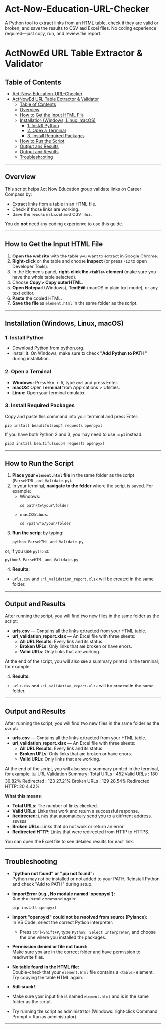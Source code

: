 # Act-Now-Education-URL-Checker
A Python tool to extract links from an HTML table, check if they are valid or broken, and save the results to CSV and Excel files. No coding experience required—just copy, run, and review the report.



# ActNowEd URL Table Extractor & Validator
## Table of Contents

- [Act-Now-Education-URL-Checker](#act-now-education-url-checker)
- [ActNowEd URL Table Extractor \& Validator](#actnowed-url-table-extractor--validator)
  - [Table of Contents](#table-of-contents)
  - [Overview](#overview)
  - [How to Get the Input HTML File](#how-to-get-the-input-html-file)
  - [Installation (Windows, Linux, macOS)](#installation-windows-linux-macos)
    - [1. Install Python](#1-install-python)
    - [2. Open a Terminal](#2-open-a-terminal)
    - [3. Install Required Packages](#3-install-required-packages)
  - [How to Run the Script](#how-to-run-the-script)
  - [Output and Results](#output-and-results)
  - [Output and Results](#output-and-results-1)
  - [Troubleshooting](#troubleshooting)

---

## Overview

This script helps Act Now Education group validate links on Career Compass by:
- Extract links from a table in an HTML file.
- Check if those links are working.
- Save the results in Excel and CSV files.

You do **not** need any coding experience to use this guide.

---

## How to Get the Input HTML File

1. **Open the website** with the table you want to extract in Google Chrome.
2. **Right-click** on the table and choose **Inspect** (or press `F12` to open Developer Tools).
3. In the Elements panel, **right-click the `<table>` element** (make sure you have the whole table selected).
4. Choose **Copy > Copy outerHTML**.
5. **Open Notepad** (Windows), **TextEdit** (macOS in plain text mode), or any text editor.
6. **Paste** the copied HTML.
7. **Save the file** as `element.html` in the same folder as the script.

---

## Installation (Windows, Linux, macOS)

### 1. Install Python

- Download Python from [python.org](https://www.python.org/downloads/).
- Install it. On Windows, make sure to check **"Add Python to PATH"** during installation.

### 2. Open a Terminal

- **Windows:** Press `Win + R`, type `cmd`, and press Enter.
- **macOS:** Open **Terminal** from Applications > Utilities.
- **Linux:** Open your terminal emulator.

### 3. Install Required Packages

Copy and paste this command into your terminal and press Enter:
````
pip install beautifulsoup4 requests openpyxl
````
If you have both Python 2 and 3, you may need to use `pip3` instead:
````
pip3 install beautifulsoup4 requests openpyxl
````

---

## How to Run the Script

1. **Place your `element.html` file** in the same folder as the script (`ParseHTML_and_Validate.py`).
2. In your terminal, **navigate to the folder** where the script is saved. For example:
   - Windows:
     ```
     cd path\to\your\folder
     ```
   - macOS/Linux:
     ```
     cd /path/to/your/folder
     ```
3. **Run the script** by typing:
   ```
   python ParseHTML_and_Validate.py
   ```
  or, if you use `python3`:
   ```
   python3 ParseHTML_and_Validate.py
   ```
   
4. **Results:**  
- `urls.csv` and `url_validation_report.xlsx` will be created in the same folder.

---

## Output and Results

After running the script, you will find two new files in the same folder as the script:

- **urls.csv** — Contains all the links extracted from your HTML table.
- **url_validation_report.xlsx** — An Excel file with three sheets:
  - **All URL Results**: Every link and its status.
  - **Broken URLs**: Only links that are broken or have errors.
  - **Valid URLs**: Only links that are working.

At the end of the script, you will also see a summary printed in the terminal, for example:

4. **Results:**  
- `urls.csv` and `url_validation_report.xlsx` will be created in the same folder.

---

## Output and Results

After running the script, you will find two new files in the same folder as the script:

- **urls.csv** — Contains all the links extracted from your HTML table.
- **url_validation_report.xlsx** — An Excel file with three sheets:
  - **All URL Results**: Every link and its status.
  - **Broken URLs**: Only links that are broken or have errors.
  - **Valid URLs**: Only links that are working.

At the end of the script, you will also see a summary printed in the terminal, for example:
📊 URL Validation Summary: 
Total URLs : 452 
Valid URLs : 180 39.82% 
Redirected : 123 27.21% 
Broken URLs : 129 28.54% 
Redirected HTTP: 20 4.42%

**What this means:**
- **Total URLs**: The number of links checked.
- **Valid URLs**: Links that work and return a successful response.
- **Redirected**: Links that automatically send you to a different address.  ssvsss
- **Broken URLs**: Links that do not work or return an error.
- **Redirected HTTP**: Links that were redirected from HTTP to HTTPS.

You can open the Excel file to see detailed results for each link.

---

## Troubleshooting

- **"python not found" or "pip not found":**  
  Python may not be installed or not added to your PATH. Reinstall Python and check "Add to PATH" during setup.

- **ImportError (e.g., No module named 'openpyxl'):**  
  Run the install command again:
  ```
  pip install openpyxl
  ```

- **Import "openpyxl" could not be resolved from source (Pylance):**  
In VS Code, select the correct Python interpreter:
  - Press `Ctrl+Shift+P`, type `Python: Select Interpreter`, and choose the one where you installed the packages.

- **Permission denied or file not found:**  
Make sure you are in the correct folder and have permission to read/write files.

- **No table found in the HTML file:**  
Double-check that your `element.html` file contains a `<table>` element. Try copying the table HTML again.

- **Still stuck?**  
- Make sure your input file is named `element.html` and is in the same folder as the script.
- Try running the script as administrator (Windows: right-click Command Prompt > Run as administrator).

---


